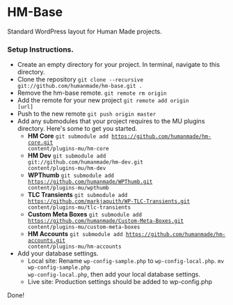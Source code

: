 HM-Base
=======

Standard WordPress layout for Human Made projects.

### Setup Instructions.

* Create an empty directory for your project. In terminal, navigate to this directory.
* Clone the repository <code>git clone --recursive git://github.com/humanmade/hm-base.git .</code>
* Remove the hm-base remote. <code>git remote rm origin</code>
* Add the remote for your new project <code>git remote add origin [url]</code>
* Push to the new remote <code>git push origin master</code>
* Add any submodules that your project requires to the MU plugins directory. Here's some to get you started.
	* <strong>HM Core</strong> <code>git submodule add https://github.com/humanmade/hm-core.git content/plugins-mu/hm-core</code>
	* <strong>HM Dev</strong> <code>git submodule add git://github.com/humanmade/hm-dev.git content/plugins-mu/hm-dev</code>
	* <strong>WPThumb</strong> <code>git submodule add https://github.com/humanmade/WPThumb.git content/plugins-mu/wpthumb</code>
	* <strong>TLC Transients</strong> <code>git submodule add https://github.com/markjaquith/WP-TLC-Transients.git content/plugins-mu/tlc-transients</code>
	* <strong>Custom Meta Boxes</strong> <code>git submodule add https://github.com/humanmade/Custom-Meta-Boxes.git content/plugins-mu/custom-meta-boxes</code>
	* <strong>HM Accounts</strong> <code>git submodule add https://github.com/humanmade/hm-accounts.git content/plugins-mu/hm-accounts</code>
* Add your database settings.
	* Local site: Rename <code>wp-config-sample.php</code> to <code>wp-config-local.php</code>. <code>mv wp-config-sample.php wp-config-local.php</code>, then add your local database settings.
	* Live site:  Production settings should be added to wp-config.php

Done!